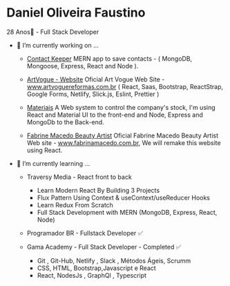   # Daniel Oliveira Faustino
  
  28 Anos👋 - Full Stack Developer

- 🔭 I’m currently working on ...



    - [Contact Keeper](https://github.com/danielofaustino/contact-keeper) 
     MERN app to save contacts - ( MongoDB, Mongoose, Express, React and Node ).

    - [ArtVogue - Website](https://github.com/danielofaustino/artvogue) 
     Oficial Art Vogue Web Site - www.artvoguereformas.com.br ( React, Saas, Bootstrap, ReactStrap, Google Forms, Netlify, Slick.js, Eslint, Prettier )

   - [Materiais](https://github.com/danielofaustino/materiais) 
     A Web system to control the company's stock, I'm using React and Material UI to the front-end and Node, Express and MongoDb to the Back-end.
   
    - [Fabrine Macedo Beauty Artist](https://github.com/danielofaustino/fabrinemacedobeautyartist) 
     Oficial Fabrine Macedo Beauty Artist Web site - www.fabrinamacedo.com.br, We will remake this website using React.
   
   
- 🌱 I’m currently learning ...
   
  -  Traversy Media - React front to back 
     - Learn Modern React By Building 3 Projects
     - Flux Pattern Using Context & useContext/useReducer Hooks
     - Learn Redux From Scratch
     - Full Stack Development with MERN (MongoDB, Express, React, Node)

  -  Programador BR - Fullstack Developer ✅
  
  -  Gama Academy - Full Stack Developer - Completed ✅
       - Git , Git-Hub, Netlify , Slack , Métodos Ágeis, Scrumm
       - CSS, HTML, Bootstrap,Javascript e React
       - React, NodesJs , GraphQl , Typescript
  



